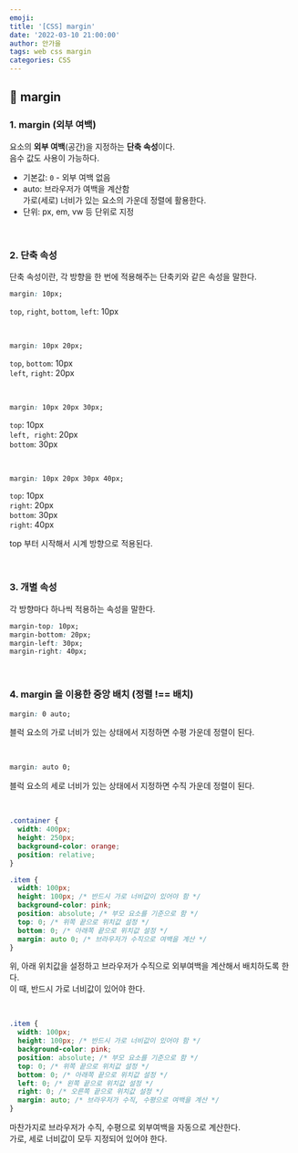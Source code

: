```yaml
---
emoji:
title: '[CSS] margin'
date: '2022-03-10 21:00:00'
author: 안가을
tags: web css margin
categories: CSS
---
```


## 💙 margin

### 1. margin (외부 여백)

요소의 **외부 여백**(공간)을 지정하는 **단축 속성**이다.<br />
음수 값도 사용이 가능하다.

- 기본값: `0` - 외부 여백 없음
- auto: 브라우저가 여백을 계산함<br />
  가로(세로) 너비가 있는 요소의 가운데 정렬에 활용한다.
- 단위: px, em, vw 등 단위로 지정

<br />

### 2. 단축 속성

단축 속성이란, 각 방향을 한 번에 적용해주는 단축키와 같은 속성을 말한다.

```css
margin: 10px;
```

`top`, `right`, `bottom`, `left`: 10px

<br />

```css
margin: 10px 20px;
```

`top`, `bottom`: 10px<br />
`left`, `right`: 20px

<br />

```css
margin: 10px 20px 30px;
```

`top`: 10px<br />
`left, right`: 20px<br />
`bottom`: 30px

<br />

```css
margin: 10px 20px 30px 40px;
```

`top`: 10px<br />
`right`: 20px<br />
`bottom`: 30px<br />
`right`: 40px

top 부터 시작해서 시계 방향으로 적용된다.

<br />

### 3. 개별 속성

각 방향마다 하나씩 적용하는 속성을 말한다.

```css
margin-top: 10px;
margin-bottom: 20px;
margin-left: 30px;
margin-right: 40px;
```

<br />

### 4. margin 을 이용한 중앙 배치 (정렬 !== 배치)

```css
margin: 0 auto;
```

블럭 요소의 가로 너비가 있는 상태에서 지정하면 수평 가운데 정렬이 된다.

<br />

```css
margin: auto 0;
```

블럭 요소의 세로 너비가 있는 상태에서 지정하면 수직 가운데 정렬이 된다.

<br />

```css
.container {
  width: 400px;
  height: 250px;
  background-color: orange;
  position: relative;
}

.item {
  width: 100px;
  height: 100px; /* 반드시 가로 너비값이 있어야 함 */
  background-color: pink;
  position: absolute; /* 부모 요소를 기준으로 함 */
  top: 0; /* 위쪽 끝으로 위치값 설정 */
  bottom: 0; /* 아래쪽 끝으로 위치값 설정 */
  margin: auto 0; /* 브라우저가 수직으로 여백을 계산 */
}
```

위, 아래 위치값을 설정하고 브라우저가 수직으로 외부여백을 계산해서 배치하도록 한다.<br />
이 때, 반드시 가로 너비값이 있어야 한다.

<br />

```css
.item {
  width: 100px;
  height: 100px; /* 반드시 가로 너비값이 있어야 함 */
  background-color: pink;
  position: absolute; /* 부모 요소를 기준으로 함 */
  top: 0; /* 위쪽 끝으로 위치값 설정 */
  bottom: 0; /* 아래쪽 끝으로 위치값 설정 */
  left: 0; /* 왼쪽 끝으로 위치값 설정 */
  right: 0; /* 오른쪽 끝으로 위치값 설정 */
  margin: auto; /* 브라우저가 수직, 수평으로 여백을 계산 */
}
```

마찬가지로 브라우저가 수직, 수평으로 외부여백을 자동으로 계산한다.<br />
가로, 세로 너비값이 모두 지정되어 있어야 한다.

```toc

```

